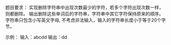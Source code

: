 题目要求：
实现删除字符串中出现次数最少的字符，若多个字符出现次数一样，则都删除。
输出删除这些单词后的字符串，字符串中其它字符保持原来的顺序。
字符串只包含小写英文字母, 不考虑非法输入，输入的字符串长度小于等于20个字节。

示例：
输入：abcdd
输出：dd